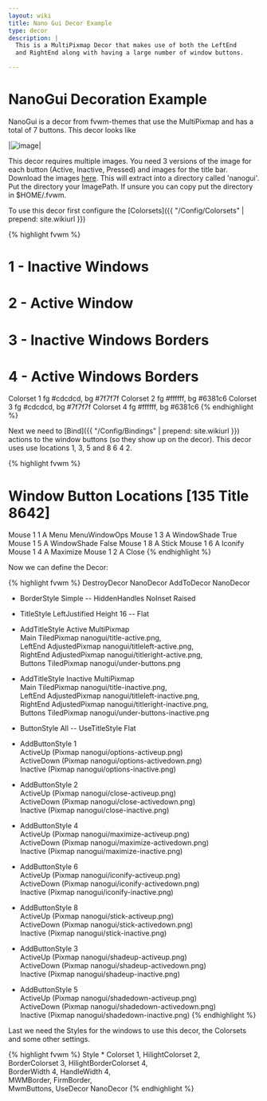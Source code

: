 ```yaml
---
layout: wiki
title: Nano Gui Decor Example
type: decor
description: |
  This is a MultiPixmap Decor that makes use of both the LeftEnd
  and RightEnd along with having a large number of window buttons.

---
```

# NanoGui Decoration Example

NanoGui is a decor from fvwm-themes that use the MultiPixmap and
has a total of 7 buttons. This decor looks like

|![image](scrot.png)|

This decor requires multiple images. You need 3 versions of the image
for each button (Active, Inactive, Pressed) and images for the title bar.
Download the images [here](decor-nanogui.tar.gz). This will extract into
a directory called 'nanogui'. Put the directory your ImagePath. If unsure
you can copy put the directory in $HOME/.fvwm.

To use this decor first configure the
[Colorsets]({{ "/Config/Colorsets" | prepend: site.wikiurl }})

{% highlight fvwm %}
#   1 - Inactive Windows
#   2 - Active Window
#   3 - Inactive Windows Borders
#   4 - Active Windows Borders
Colorset 1 fg #cdcdcd, bg #7f7f7f
Colorset 2 fg #ffffff, bg #6381c6
Colorset 3 fg #cdcdcd, bg #7f7f7f
Colorset 4 fg #ffffff, bg #6381c6
{% endhighlight %}

Next we need to [Bind]({{ "/Config/Bindings" | prepend: site.wikiurl }})
actions to the window buttons (so they show up on the decor). This decor uses
use locations 1, 3, 5 and 8 6 4 2.

{% highlight fvwm %}
# Window Button Locations [135 Title 8642]
Mouse 1 1 A Menu MenuWindowOps
Mouse 1 3 A WindowShade True
Mouse 1 5 A WindowShade False
Mouse 1 8 A Stick
Mouse 1 6 A Iconify
Mouse 1 4 A Maximize
Mouse 1 2 A Close
{% endhighlight %}

Now we can define the Decor:

{% highlight fvwm %}
DestroyDecor NanoDecor
AddToDecor NanoDecor
+ BorderStyle Simple -- HiddenHandles NoInset Raised
+ TitleStyle LeftJustified Height 16 -- Flat
+ AddTitleStyle Active MultiPixmap \
    Main TiledPixmap nanogui/title-active.png, \
    LeftEnd AdjustedPixmap nanogui/titleleft-active.png, \
    RightEnd AdjustedPixmap nanogui/titleright-active.png, \
    Buttons TiledPixmap nanogui/under-buttons.png
+ AddTitleStyle Inactive MultiPixmap \
    Main TiledPixmap nanogui/title-inactive.png, \
    LeftEnd AdjustedPixmap nanogui/titleleft-inactive.png, \
    RightEnd AdjustedPixmap nanogui/titleright-inactive.png, \
    Buttons TiledPixmap nanogui/under-buttons-inactive.png

+ ButtonStyle All -- UseTitleStyle Flat

+ AddButtonStyle 1 \
    ActiveUp   (Pixmap nanogui/options-activeup.png) \
    ActiveDown (Pixmap nanogui/options-activedown.png) \
    Inactive   (Pixmap nanogui/options-inactive.png)
+ AddButtonStyle 2 \
    ActiveUp   (Pixmap nanogui/close-activeup.png) \
    ActiveDown (Pixmap nanogui/close-activedown.png) \
    Inactive   (Pixmap nanogui/close-inactive.png)
+ AddButtonStyle 4 \
    ActiveUp   (Pixmap nanogui/maximize-activeup.png) \
    ActiveDown (Pixmap nanogui/maximize-activedown.png) \
    Inactive   (Pixmap nanogui/maximize-inactive.png)
+ AddButtonStyle 6 \
    ActiveUp   (Pixmap nanogui/iconify-activeup.png) \
    ActiveDown (Pixmap nanogui/iconify-activedown.png) \
    Inactive   (Pixmap nanogui/iconify-inactive.png)
+ AddButtonStyle 8 \
    ActiveUp   (Pixmap nanogui/stick-activeup.png) \
    ActiveDown (Pixmap nanogui/stick-activedown.png) \
    Inactive   (Pixmap nanogui/stick-inactive.png)
+ AddButtonStyle 3 \
    ActiveUp   (Pixmap nanogui/shadeup-activeup.png) \
    ActiveDown (Pixmap nanogui/shadeup-activedown.png) \
    Inactive   (Pixmap nanogui/shadeup-inactive.png)
+ AddButtonStyle 5 \
    ActiveUp   (Pixmap nanogui/shadedown-activeup.png) \
    ActiveDown (Pixmap nanogui/shadedown-activedown.png) \
    Inactive   (Pixmap nanogui/shadedown-inactive.png)
{% endhighlight %}

Last we need the Styles for the windows to use this decor, the
Colorsets and some other settings.

{% highlight fvwm %}
Style * Colorset 1, HilightColorset 2, \
        BorderColorset 3, HilightBorderColorset 4, \
        BorderWidth 4, HandleWidth 4, \
        MWMBorder, FirmBorder, \
        MwmButtons, UseDecor NanoDecor
{% endhighlight %}

